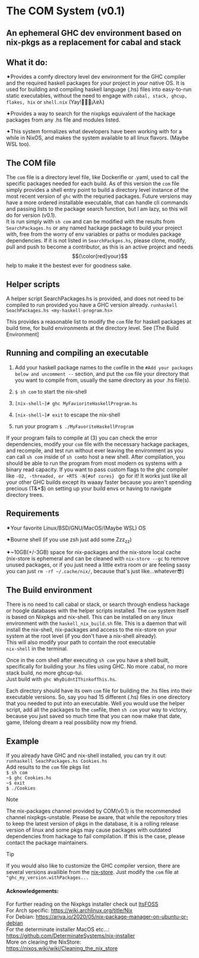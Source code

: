 # The COM System (v0.1)
## An ephemeral GHC dev environment based on nix-pkgs as a replacement for cabal and stack 

  
## What it do:
  
✦Provides a comfy directory level dev environment for the GHC compiler and the required haskell packages for *your* project in *your* native OS. It is used for building and compiling haskell language (.hs) files into easy-to-run static executables, 
without the need to engage with ```cabal, stack, ghcup, flakes, hix``` or ```shell.nix``` (Yay!🎉🥳🎈¡λɐλ)    

✦Provides a way to search for the nixpkgs equivalent of the hackage packages from any .hs file and modules listed.    

✦This system formalizes what developers have been
working with for a while in NixOS, and makes the system available to all linux flavors. (Maybe WSL too).    
  
## The COM file
  
The ```com``` file is a directory level file, like Dockerifle or .yaml, used to call the specific packages needed for each build.
As of this version the ```com``` file simply provides a shell entry point to build 
a directory level instance of the most recent version of ```ghc``` with the requried packages. Future versions may have a more ordered installable executable, 
that can handle cli commands and passing lists to the package search function, but I am lazy, so this will do for version (v0.1).  
It is run simply with 
```sh com``` and can be modified with the results from ```SearchPackages.hs``` or any named hackage package to build your project with, free from the worry of env variables or paths or modules package dependencies. If it is not listed in ```SearchPackges.hs```, please clone, modify,  pull and push to become a contributor, as this is an active project and needs $${\color{red}your}$$ help to make it the bestest ever for goodness sake. 
  
## Helper scripts
  
A helper script SearchPackages.hs is provided, and does not need to be compiled to run provided you have a GHC version already. 
```runhaskell SeachPackages.hs <my-haskell-program.hs>```  

This provides a reasonable list to modify the ```com``` file for haskell packages at build time, 
for build environments at the directory level.  See [The Build Environment]

## Running and compiling an executable

1.  Add your haskell package names to the ```com```file in the ```#Add your packages below and uncomment --``` section, and put the ```com``` file your directory that you want to compile from, usually the same directory as your .hs file(s).  

2.   ```$ sh com```  to start the nix-shell

3.   ```[nix-shell~]# ghc MyFavioriteHaskellProgram.hs```

4.   ```[nix-shell~]# exit``` to escape the nix-shell  

5.   run your program ```$ ./MyFavoriteHaskellProgram```

If your program fails to compile at (3) you can check the error dependencies, modify your ```com``` file with the necessary hackage packages, and recompile, and test run without ever leaving the environment as you can call ```sh com``` inside of ```sh com```to host a new shell. After compilation, you should be able to run the program from most modern os systems with a binary read capacity.  If you want to pass custom flags to the ghc compiler like ```-O2, -threaded, or +RTS -N{#of cores} ``` go for it! It works just like all your other GHC builds except its waaay faster because you aren't spending precious (T&*$) on setting up your build envs or having to navigate directory trees. 

## Requirements

✦Your favorite Linux/BSD/GNU/MacOS/(Maybe WSL) OS 
  
✦Bourne shell (if you use zsh just add some Zzz<sub>zz</sub>)   
  
✦~10GB(+/-3GB) space for nix-packages and the nix-store local cache   
(nix-store is ephemeral and can be cleaned with ```nix-store --gc```
to remove unused packages, or if you just need a little extra room or are feeling sassy you can just
```rm -rf ~/.cache/nix/```, because that's just like...whatever😎)


## The Build environment

There is no need to call cabal or stack, or search through endless hackage or hoogle
databases with the helper scripts installed. The ```com``` system itself is based on 
Nixpkgs and nix-shell. This can be installed on any linux environment with the 
```haskell_nix_build.sh``` file. This is a daemon that will install the nix-shell, nix-packages and access
to the nix-store on your system at the root level (if you don't have a nix-shell already).  
This will also modify your path to contain the root executable  
```nix-shell``` in the terminal.  

Once in the com shell after executing ```sh com``` you have a shell built, specifically for building
your .hs files using GHC. No more .cabal, no more stack build, no more ghcup-tui.   
Just build with ```ghc WhyDidntIThinkofThis.hs```.   

Each directory should have its own ```com``` file for building the .hs files into their executable versions. So, say you had 15 different (.hs) files in one directory that you needed to put into an executable. Well you would use the helper script, add all the packages to the ```com```file, then ```sh com``` your way to victory, because you just saved so much time that you can now make that date, game, lifelong dream a real possibility now my friend. 

## Example
If you already have GHC and nix-shell installed, you can try it out:  
```runhaskell SeachPackages.hs Cookies.hs```  
Add results to the ```com``` file pkgs list  
```$ sh com```  
```~$ ghc Cookies.hs```  
```~$ exit```  
```$ ./Cookies```    
  

>[!NOTE]   
>The nix-packages channel provided by COM(v0.1) is the recommended channel nixpkgs-unstable.
>Please be aware, that while the repository tries to keep the latest version of pkgs in the database,
>it is a rolling release version of linux and some pkgs may cause packages with outdated dependencies from hackage to fail compilation. If this is the case,
>please contact the package maintainers. 



>[!TIP]
>If you would also like to customize the GHC compiler version, there are several versions availible from the [nix-store](https://search.nixos.org/packages). Just modify the ```com``` file at ```"ghc_my_version.withPackages...```

#### Acknowledgements:

For further reading on the Nixpkgs installer check out [ItsFOSS](https://itsfoss.com/ubuntu-install-nix-package-manager/)  
For Arch specific: https://wiki.archlinux.org/title/Nix  
For Debian: https://ariya.io/2020/05/nix-package-manager-on-ubuntu-or-debian  
For the determinate installer MacOS etc...: https://github.com/DeterminateSystems/nix-installer  
More on clearing the NixStore: https://nixos.wiki/wiki/Cleaning_the_nix_store
